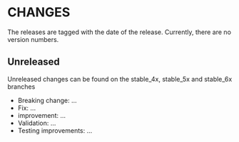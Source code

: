 # CHANGES

The releases are tagged with the date of the release. Currently, there are no version numbers.

## Unreleased

Unreleased changes can be found on the stable_4x, stable_5x and stable_6x branches

- Breaking change: ...
- Fix: ...
- improvement: ...
- Validation: ...
- Testing improvements: ...